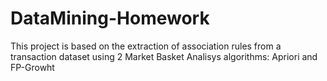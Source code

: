 # DataMining-Homework
This project is based on the extraction of association rules from a transaction dataset using 2 Market Basket Analisys algorithms: Apriori and FP-Growht
